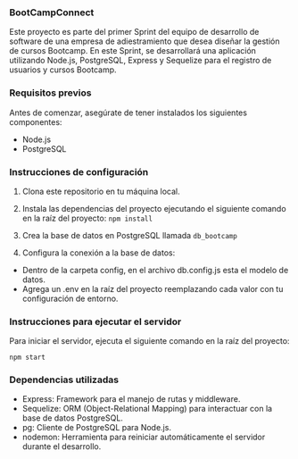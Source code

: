 ### BootCampConnect

Este proyecto es parte del primer Sprint del equipo de desarrollo de software de una empresa de adiestramiento que desea diseñar la gestión de cursos Bootcamp. En este Sprint, se desarrollará una aplicación utilizando Node.js, PostgreSQL, Express y Sequelize para el registro de usuarios y cursos Bootcamp.

### Requisitos previos

Antes de comenzar, asegúrate de tener instalados los siguientes componentes:

- Node.js
- PostgreSQL

### Instrucciones de configuración

1. Clona este repositorio en tu máquina local.

2. Instala las dependencias del proyecto ejecutando el siguiente comando en la raíz del proyecto: `npm install`

3. Crea la base de datos en PostgreSQL llamada `db_bootcamp`

4. Configura la conexión a la base de datos:
* Dentro de la carpeta config, en el archivo db.config.js esta el modelo de datos.
* Agrega un .env en la raíz del proyecto reemplazando cada valor con tu configuración de entorno.

### Instrucciones para ejecutar el servidor
Para iniciar el servidor, ejecuta el siguiente comando en la raíz del proyecto:

`npm start`


### Dependencias utilizadas
- Express: Framework para el manejo de rutas y middleware.
- Sequelize: ORM (Object-Relational Mapping) para interactuar con la base de datos PostgreSQL.
- pg: Cliente de PostgreSQL para Node.js.
- nodemon: Herramienta para reiniciar automáticamente el servidor durante el desarrollo.